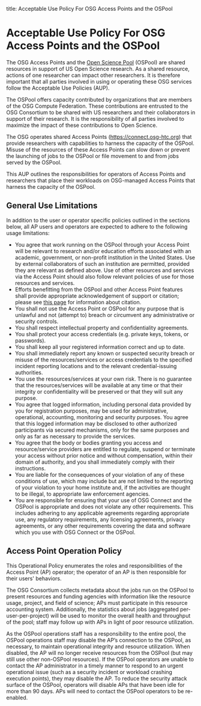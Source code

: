 title: Acceptable Use Policy For OSG Access Points and the OSPool

Acceptable Use Policy For OSG Access Points and the OSPool
==========================================================

The OSG Access Points and the [Open Science Pool](https://osg-htc.org/about/open_science_pool/) (OSPool) are
shared resources in support of US Open Science research.
As a shared resource, actions of one researcher can impact other researchers.
It is therefore important that all parties involved in using or operating these OSG services follow the Acceptable Use
Policies (AUP).

The OSPool offers capacity contributed by organizations that are members of the OSG Compute Federation.
These contributions are entrusted to the OSG Consortium to be shared with US researchers and their collaborators in
support of their research.
It is the responsibility of all parties involved to maximize the impact of these contributions to Open Science. 

The OSG operates shared Access Points (<https://connect.osg-htc.org>) that provide researchers with capabilities to
harness the capacity of the OSPool.
Misuse of the resources of these Access Points can slow down or prevent the launching of jobs to the OSPool or file
movement to and from jobs served by the OSPool.

This AUP outlines the responsibilities for operators of Access Points and researchers that place their workloads on
OSG-managed Access Points that harness the capacity of the OSPool.

General Use Limitations
-----------------------

In addition to the user or operator specific policies outlined in the sections below,
all AP users and operators are expected to adhere to the following usage limitations:

-   You agree that work running on the OSPool through your Access Point will be relevant to research and/or education
    efforts associated with an academic, government, or non-profit institution in the United States.
    Use by external collaborators of such an institution are permitted, provided they are relevant as defined above.
    Use of other resources and services via the Access Point should also follow relevant policies of use for those
    resources and services.
-   Efforts benefitting from the OSPool and other Access Point features shall provide appropriate acknowledgement of
    support or citation;
    please see
    [this page](https://osg-htc.org/acknowledging)
    for information about citation.
-   You shall not use the Access Point or OSPool for any purpose that is unlawful and not (attempt to) breach or
    circumvent any administrative or security controls.
-   You shall respect intellectual property and confidentiality agreements.
-   You shall protect your access credentials (e.g. private keys, tokens, or passwords).
-   You shall keep all your registered information correct and up to date.
-   You shall immediately report any known or suspected security breach or misuse of the resources/services or access
    credentials to the specified incident reporting locations and to the relevant credential-issuing authorities.
-   You use the resources/services at your own risk. There is no guarantee that the
    resources/services will be available at any time or that their integrity or confidentiality will be preserved or
    that they will suit any purpose.
-   You agree that logged information, including personal data provided by you for registration purposes, may be used
    for administrative, operational, accounting, monitoring and security purposes.
    You agree that this logged information may be disclosed to other authorized participants via secured mechanisms,
    only for the same purposes and only as far as necessary to provide the services.
-   You agree that the body or bodies granting you access and resource/service providers are entitled to regulate,
    suspend or terminate your access without prior notice and without compensation, within their domain of authority,
    and you shall immediately comply with their instructions.
-   You are liable for the consequences of your violation of any of these conditions of use, which may include but are
    not limited to the reporting of your violation to your home institute and, if the activities are thought to be
    illegal, to appropriate law enforcement agencies.
-   You are responsible for ensuring that your use of OSG Connect and the OSPool is appropriate and does not violate any
    other requirements.
    This includes adhering to any applicable agreements regarding appropriate use, any regulatory requirements, any
    licensing agreements, privacy agreements, or any other requirements covering the data and software which you use
    with OSG Connect or the OSPool.

Access Point Operation Policy
-----------------------------

This Operational Policy enumerates the roles and responsibilities of the Access Point (AP) operator;
the operator of an AP is then responsible for their users' behaviors.

The OSG Consortium collects metadata about the jobs run on the OSPool to present resources and funding agencies with
information like the resource usage, project, and field of science;
APs must participate in this resource accounting system.
Additionally, the statistics about jobs (aggregated per-user-per-project) will be used to monitor the overall health and
throughput of the pool;
staff may follow up with APs in light of poor resource utilization.

As the OSPool operations staff has a responsibility to the entire pool, the OSPool operations staff may disable the AP’s
connection to the OSPool, as necessary, to maintain operational integrity and resource utilization.
When disabled, the AP will no longer receive resources from the OSPool (but may still use other non-OSPool resources).
If the OSPool operators are unable to contact the AP administrator in a timely manner to respond to an urgent
operational issue (such as a security incident or workload crashing execution points), they may disable the AP.
To reduce the security attack surface of the OSPool, operators will disable APs that have been idle for more than 90
days.  APs will need to contact the OSPool operators to be re-enabled.
